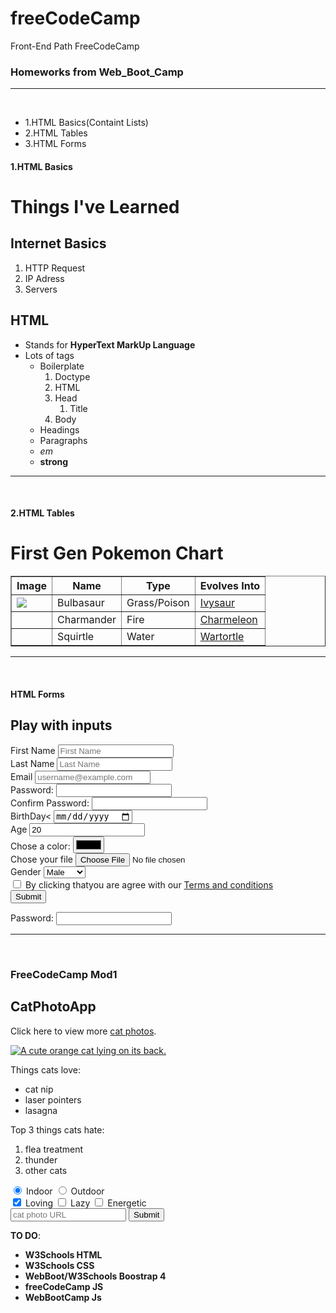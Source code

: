 # freeCodeCamp
Front-End Path FreeCodeCamp

<h3>Homeworks from Web_Boot_Camp</h3>
<hr>
<br>
<ul>
  <li>1.HTML Basics(Containt Lists)</li>
  <li>2.HTML Tables</li>
  <li>3.HTML Forms</li>
</ul>

<h4>1.HTML Basics</h4>
<h1>Things I've Learned</h1>
  <h2>Internet Basics</h2>
  <ol>
    <li>HTTP Request</li>
    <li>IP Adress</li>
    <li>Servers</li>
  </ol>

  <h2>HTML</h2>
  <ul>
    <li>Stands for <strong title="HTML">HyperText MarkUp Language</strong></li>
    <li>Lots of tags
      <ul>
        <li>Boilerplate
          <ol>
            <li>Doctype</li>
            <li>HTML</li>
            <li>Head
              <ol>
                <li>Title</li>
              </ol>
            </li>
            <li>Body</li>
          </ol>
        </li>
        <li>Headings</li>
        <li>Paragraphs</li>
        <li><em title="Empatized Text">em</em></li>
        <li><strong title="Strong Importance Text">strong</strong></li>
      </ul>
    </li>
  </ul>
  <hr>
  <br>
  
<h4>2.HTML Tables</h4>
 <h1>First Gen Pokemon Chart</h1>
    <table border="1">
      <thead>
        <tr>
          <th>Image</th>
          <th>Name</th>
          <th>Type</th>
          <th>Evolves Into</th>
        </tr>
      </thead>
      <tbody>
        <tr>
          <td><img src="http://img4.wikia.nocookie.net/__cb20140328190757/pokemon/images/thumb/2/21/001Bulbasaur.png/200px-001Bulbasaur.png"></td>
          <td>Bulbasaur</td>
          <td>Grass/Poison</td>
          <td><a href="http://pokemon.wikia.com/wiki/Ivysaur ">Ivysaur</a></td>
        </tr>
        <tr>
          <td><img src="	http://img4.wikia.nocookie.net/__cb20140724195345/pokemon/images/thumb/7/73/004Charmander.png/200px-004Charmander.png" alt=""></td>
          <td>Charmander</td>
          <td>Fire</td>
          <td><a href="http://pokemon.wikia.com/wiki/Charmeleon ">Charmeleon</a></td>
        </tr>
        <tr>
          <td><img src="http://img1.wikia.nocookie.net/__cb20140328191525/pokemon/images/thumb/3/39/007Squirtle.png/200px-007Squirtle.png" alt=""></td>
          <td>Squirtle</td>
          <td>Water</td>
          <td><a href="http://pokemon.wikia.com/wiki/Wartortle">Wartortle</a></td>
        </tr>
      </tbody>
    </table>
<hr><br>

<h4>HTML Forms</h4>
<h2>Play with inputs</h2>
    <form action="process.php" method="post">
      <label for="firstname">First Name </label>
      <input id="firstname" type="text" placeholder="First Name" required >
      <br>
      <label for="lastname">Last Name</label>
      <input id="lastname"type="text" placeholder="Last Name" required>
      <br>
      <label for="email">Email</label>
      <input id="email" type="email" placeholder="username@example.com" required>
      <br>
      <label for="password">Password:</label>
      <input id="password" type="password" required>
      <br>
      <label for="confpassword">Confirm Password:</label>
      <input id="confpassword" type="password" required>
      <br>
      <label for="birth">BirthDay</label><
      <input id="birth" type="date" required>
      <br>
      <label for="age">Age</label>
      <input id="age"type="number" value="20" required>
      <br>
      <label for="color">Chose a color:</label>
      <input id="color" type="color" name="" value="" required>
      <br>
      <label for="cfile" >Chose your file </label>
      <input id="cfile" type="file" name="" value="" required>
      <br>
      <label for="gender">Gender</label>
      <select class="gender" name="gender">
        <option value="male">Male</option>
        <option value="female">Female</option>
        <option value="other">Other</option>
      </select>
      <br>
      <input type="checkbox"> <span>By clicking thatyou  are agree with our </span> <a href="Terms.html">Terms and conditions</a>
      <br>
      <input type="submit" name="" value="Submit">
    </form>
</div>

<!--Connect <label> and <input> with for and id atribute
  <label for="username">Username: </label>
  <input id="username" type="text" name="" value="" -->

  <label for="password">Password: </label>
  <input id="password" type="password" name="" value="">
<!--Validations for forms
  is done with  required atribute in input tags
  <input type="text" name="" value="" required>-->
  <hr><br>
  <!--Modul1 Finished -->
  <h3>FreeCodeCamp Mod1</h3>
  <h2>CatPhotoApp</h2>
<main>
  <p>Click here to view more <a href="#">cat photos</a>.</p>

  <a href="#"><img src="https://bit.ly/fcc-relaxing-cat" alt="A cute orange cat lying on its back."></a>

  <p>Things cats love:</p>
  <ul>
    <li>cat nip</li>
    <li>laser pointers</li>
    <li>lasagna</li>
  </ul>
  <p>Top 3 things cats hate:</p>
  <ol>
    <li>flea treatment</li>
    <li>thunder</li>
    <li>other cats</li>
  </ol>

  <form action="/submit-cat-photo">
    <label>
      <input type="radio" name="indoor-outdoor" checked> Indoor
    </label>
    <label>
      <input type="radio" name="indoor-outdoor"> Outdoor
    </label><br>
    <label>
      <input type="checkbox" name="personality" checked> Loving
    </label>
    <label>
      <input type="checkbox" name="personality">
    Lazy</label>
    <label>
      <input type="checkbox" name="personality"> Energetic
    </label><br>
    <input type="text" placeholder="cat photo URL" required>
    <button type="submit">Submit</button>
  </form>
</main>

<p><strong>TO DO</strong>:</p>
<ul>
  <li><b>W3Schools<b> HTML</li>
  <li><b>W3Schools<b> CSS</li>
  <li><b>WebBoot/W3Schools<b> Boostrap 4</li>
  <li><b>freeCodeCamp</b> JS</li>
  <li><b>WebBootCamp</b> Js</li>
</ul>
